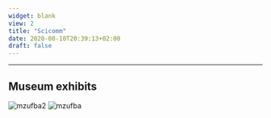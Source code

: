 ```yaml
---
widget: blank
view: 2
title: "Scicomm" 
date: 2020-08-10T20:39:13+02:00
draft: false
---
```


---
Museum exhibits
---
![mzufba2](https://raw.githubusercontent.com/rosanafcunha/rosanafcunha/master/static/media/mzufba2.JPG "mzufba2")
![mzufba](https://raw.githubusercontent.com/rosanafcunha/rosanafcunha/master/static/media/mzufba.jpeg "mzufba")

